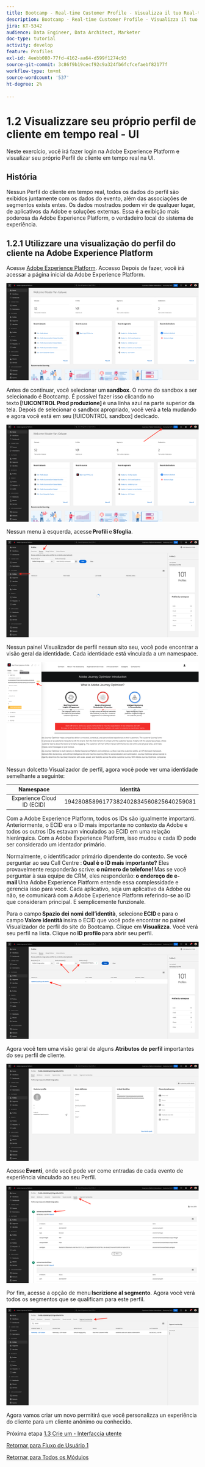 ```yaml
---
title: Bootcamp - Real-time Customer Profile - Visualizza il tuo Real-time Customer Profile - Interfaccia utente - Brasile
description: Bootcamp - Real-time Customer Profile - Visualizza il tuo Real-time Customer Profile - Interfaccia utente - Brasile
jira: KT-5342
audience: Data Engineer, Data Architect, Marketer
doc-type: tutorial
activity: develop
feature: Profiles
exl-id: 4eebb080-77fd-4162-aa64-d599f1274c93
source-git-commit: 3c86f9b19cecf92c9a324fb6fcfcefaebf82177f
workflow-type: tm+mt
source-wordcount: '537'
ht-degree: 2%

---
```


# 1.2 Visualizzare seu próprio perfil de cliente em tempo real - UI

Neste exercício, você irá fazer login na Adobe Experience Platform e visualizar seu próprio Perfil de cliente em tempo real na UI.

## História

Nessun Perfil do cliente em tempo real, todos os dados do perfil são exibidos juntamente com os dados do evento, além das associações de segmentos exists entes. Os dados mostrados podem vir de qualquer lugar, de aplicativos da Adobe e soluções externas. Essa é a exibição mais poderosa da Adobe Experience Platform, o verdadeiro local do sistema de experiência.

## 1.2.1 Utilizzare una visualização do perfil do cliente na Adobe Experience Platform

Acesse [Adobe Experience Platform](https://experience.adobe.com/platform). Accesso Depois de fazer, você irá acessar a página inicial da Adobe Experience Platform.

![Acquisizione dei dati](./images/home.png)

Antes de continuar, você selecionar um **sandbox**. O nome do sandbox a ser selecionado é Bootcamp. É possível fazer isso clicando no texto **[!UICONTROL Prod produzione]** è una linha azul na parte superior da tela. Depois de selecionar o sandbox apropriado, você verá a tela mudando e agora você está em seu [!UICONTROL sandbox] dedicado.

![Acquisizione dei dati](./images/sb1.png)

Nessun menu à esquerda, acesse **Profili** e **Sfoglia**.

![Profilo cliente](./images/homemenu.png)

Nessun painel Visualizador de perfil nessun sito seu, você pode encontrar a visão geral da identidade. Cada identidade está vinculada a um namespace.

![Profilo cliente](./images/identities.png)

Nessun dolcetto Visualizador de perfil, agora você pode ver uma identidade semelhante a seguinte:

| Namespace | Identità |
|:-------------:| :---------------:|
| Experience Cloud ID (ECID) | 19428085896177382402834560825640259081 |

Com a Adobe Experience Platform, todos os IDs são igualmente importanti. Anteriormente, o ECID era o ID mais importante no contexto da Adobe e todos os outros IDs estavam vinculados ao ECID em uma relação hierárquica. Com a Adobe Experience Platform, isso mudou e cada ID pode ser considerado um identador primário.

Normalmente, o identificador primário dipendente do contexto. Se você perguntar ao seu Call Centre : **Qual è o ID mais importante?** Eles provavelmente responderão scrive: **o número de telefone!** Mas se você perguntar à sua equipe de CRM, eles responderão: **o endereço de e-mail** Una Adobe Experience Platform entende essa complessidade e gerencia isso para você. Cada aplicativo, seja um aplicativo da Adobe ou não, se comunicará com a Adobe Experience Platform referindo-se ao ID que consideram principal. E semplicemente funzionale.

Para o campo **Spazio dei nomi dell’identità**, selecione **ECID** e para o campo **Valore identità** insira o ECID que você pode encontrar no painel Visualizador de perfil do site do Bootcamp. Clique em **Visualizza**. Você verá seu perfil na lista. Clique no **ID profilo** para abrir seu perfil.

![Profilo cliente](./images/popupecid.png)

Agora você tem uma visão geral de alguns **Atributos de perfil** importantes do seu perfil de cliente.

![Profilo cliente](./images/profile.png)

Acesse **Eventi**, onde você pode ver come entradas de cada evento de experiência vinculado ao seu Perfil.

![Profilo cliente](./images/profileee.png)

Por fim, acesse a opção de menu **Iscrizione al segmento**. Agora você verá todos os segmentos que se qualificam para este perfil.

![Profilo cliente](./images/profileseg.png)

Agora vamos criar um novo permitirá que você personalizza un experiência do cliente para um cliente anônimo ou conhecido.

Próxima etapa [1.3 Crie um - Interfaccia utente](./ex3.md)

[Retornar para Fluxo de Usuário 1](./uc1.md)

[Retornar para Todos os Módulos](../../overview.md)
